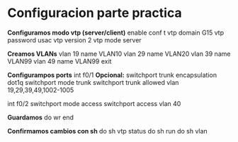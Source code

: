 # Configuracion parte practica
**Configuramos modo vtp (server/client)**
enable
conf t 
vtp domain G15
vtp password usac
vtp version 2 
vtp mode server

**Creamos VLANs**
vlan 19
name VLAN10
vlan 29
name VLAN20
vlan 39
name VLAN99
vlan 49
name VLAN99
exit

**Configurampos ports**
int f0/1
**Opcional:** switchport trunk encapsulation dot1q
switchport mode trunk
switchport trunk allowed vlan 19,29,39,49,1002-1005

int f0/2
switchport mode access
switchport access vlan 40

**Guardamos**
do wr 
end

**Confirmamos cambios con sh**
do sh vtp status 
do sh run 
do sh vlan